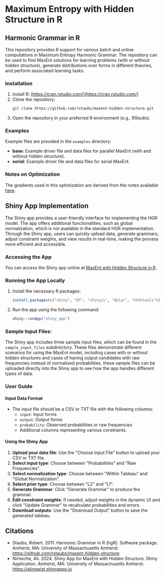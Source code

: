# Maximum Entropy with Hidden Structure in R

## Harmonic Grammar in R
This repository provides R support for various batch and online computations in Maximum Entropy Harmonic Grammar. The repository can be used to find MaxEnt solutions for learning problems (with or without hidden structure), generate distributions over forms in different theories, and perform associated learning tasks.

### Installation
1. Install R: [https://cran.rstudio.com/](https://cran.rstudio.com/)
2. Clone the repository:
   ```sh
   git clone https://github.com/rstaubs/maxent-hidden-structure.git
3. Open the repository in your preferred R environment (e.g., RStudio).

### Examples
Example files are provided in the `examples` directory:

- **base**: Example driver file and data files for parallel MaxEnt (with and without hidden structure).
- **serial**: Example driver file and data files for serial MaxEnt.

### Notes on Optimization
The gradients used in this optimization are derived from the notes available [here](https://websites.umass.edu/hgr/files/2017/07/klnotes.pdf).

## Shiny App Implementation
The Shiny app provides a user-friendly interface for implementing the HGR model. The app offers additional functionalities, such as global normalization, which is not available in the standard HGR implementation. Through the Shiny app, users can quickly upload data, generate grammars, adjust constraint weights, and view results in real-time, making the process more efficient and accessible.

### Accessing the App
You can access the Shiny app online at [MaxEnt with Hidden Structure in R](https://alingwist.shinyapps.io).

### Running the App Locally
1. Install the necessary R packages:
   ```r
   install.packages(c("shiny", "DT", "shinyjs", "dplyr", "htmltools"))
2. Run the app using the following command:
   ```r
   shiny::runApp("shiny_app")

### Sample Input Files:
The Shiny app includes three sample input files, which can be found in the `sample_input_files` subdirectory. These files demonstrate different scenarios for using the MaxEnt model, including cases with or without hidden structures and cases of having output candidates with raw frequencies instead of normalized probabilities. these sample files can be uploaded directly into the Shiny app to see how the app handles different types of data.

### User Guide
#### Input Data Format
- The input file should be a CSV or TXT file with the following columns:
  - `input`: Input forms
  - `output`: Output forms
  - `probability`: Observed probabilities or raw frequencies
  - Additional columns representing various constraints.

#### Using the Shiny App
1. **Upload your data file**: Use the "Choose Input File" button to upload your CSV or TXT file.
2. **Select input type**: Choose between "Probabilities" and "Raw Frequencies".
3. **Select normalization type**: Choose between "Within Tableau" and "Global Normalization".
4. **Select prior type**: Choose between "L2" and "L1".
5. **Generate Grammar**: Click "Generate Grammar" to produce the grammar.
6. **Edit constraint weights**: If needed, adjust weights in the dynamic UI and click "Update Grammar" to recalculate probabilities and errors.
7. **Download outputs**: Use the "Download Output" button to save the generated tableau.

## Citations
- Staubs, Robert. 2011. Harmonic Grammar in R (hgR). Software package. Amherst, MA: University of Massachusetts Amherst. https://github.com/rstaubs/maxent-hidden-structure
- Nirheche, Ali. 2024. Shiny App for MaxEnt with Hidden Structure. Shiny Application. Amherst, MA: University of Massachusetts Amherst. https://alingwist.shinyapps.io